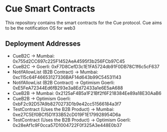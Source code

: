 # Cue Smart Contracts

This repository contains the smart contracts for the Cue protocol.
Cue aims to be the notification OS for web3

## Deployment Addresses

- CueB2C -> Mumbai: 0x755d2CC697c225F1452AeA4595f3b256FCb97C45
- CueB2C -> Goerli: 0xF7D8CefD3c1E1FA5724db91F0DB78C1f6c5cF637
- NotifAllowList (B2B Contract) -> Mumbai: 0xc115c64F46653127336BAF14d643b99C54531143
- NotifAllowList (B2B Contract) -> Optimism Goerli: 0xE5FeA72344Ed6fB293e3a8Ed72433a1e6E5aA688
- CueB2B -> Mumbai: 0x2125aF4B5a1F21Bf2f6F218384Ee89a18E30AaB6
- CueB2B -> Optimism Goerli: 0xbF2c92D57A9b8270273D1b9e42cc51566184a3f7
- TestContract (Uses the B2B Product) -> Mumbai: 0xe27C5Ef0BCf5D1f33B52cD019F1E179928954D6a
- TestContract (Uses the B2B Product) -> Optimism Goerli: 0x28eAf1c9F0cca57D1004722F0f325A3e448E0b37
